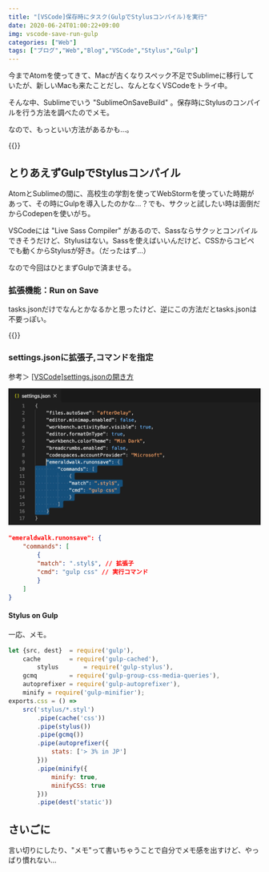 ```yaml
---
title: "[VSCode]保存時にタスク(GulpでStylusコンパイル)を実行"
date: 2020-06-24T01:00:22+09:00
img: vscode-save-run-gulp
categories: ["Web"]
tags: ["ブログ","Web","Blog","VSCode","Stylus","Gulp"]
---
```


今までAtomを使ってきて、Macが古くなりスペック不足でSublimeに移行していたが、新しいMacも来たことだし、なんとなくVSCodeをトライ中。

そんな中、Sublimeでいう "SublimeOnSaveBuild" 。保存時にStylusのコンパイルを行う方法を調べたのでメモ。

なので、もっといい方法があるかも...。

{{<ad>}}

## とりあえずGulpでStylusコンパイル

AtomとSublimeの間に、高校生の学割を使ってWebStormを使っていた時期があって、その時にGulpを導入したのかな...？でも、サクッと試したい時は面倒だからCodepenを使いがち。

VSCodeには "Live Sass Compiler" があるので、Sassならサクッとコンパイルできそうだけど、Stylusはない。Sassを使えばいいんだけど、CSSからコピペでも動くからStylusが好き。（だったはず...）

なので今回はひとまずGulpで済ませる。

###  拡張機能：Run on Save

tasks.jsonだけでなんとかなるかと思ったけど、逆にこの方法だとtasks.jsonは不要っぽい。

{{<blogcard url="https://marketplace.visualstudio.com/items?itemName=emeraldwalk.RunOnSave">}}

### settings.jsonに拡張子,コマンドを指定

参考＞ [[VSCode]settings.jsonの開き方](https://2001y.me/blog/web/vscode-settingsjson/)

![vscode-save-run-gulp-1](../../../images/vscode-save-run-gulp-1.jpg)

```json
"emeraldwalk.runonsave": {
    "commands": [
        {
        "match": ".styl$", // 拡張子
        "cmd": "gulp css" // 実行コマンド
        }
    ]
}
```

#### Stylus on Gulp

一応、メモ。

```js
let {src, dest}  = require('gulp'),
    cache        = require('gulp-cached'),
		stylus       = require('gulp-stylus'),
    gcmq         = require('gulp-group-css-media-queries'),
    autoprefixer = require('gulp-autoprefixer'),
    minify = require('gulp-minifier');
exports.css = () =>
    src('stylus/*.styl')
        .pipe(cache('css'))
        .pipe(stylus())
        .pipe(gcmq())
        .pipe(autoprefixer({
            stats: ['> 3% in JP']
        }))
        .pipe(minify({
            minify: true,
            minifyCSS: true
        }))
        .pipe(dest('static'))
```

## さいごに

言い切りにしたり、"メモ"って書いちゃうことで自分でメモ感を出すけど、やっぱり慣れない...